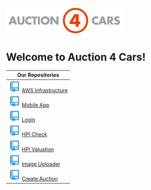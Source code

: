 ![a4c logo](/assets/img/a4clogo.png)

# Welcome to Auction 4 Cars!

| Our Repositories                                                                                                      |
| --------------------------------------------------------------------------------------------------------------------- |
| ![](/assets/img/git-repository-line.svg) [AWS Infrastructure](https://github.com/auction4cars/a4c-aws-infrastructure) |
| ![](/assets/img/git-repository-line.svg) [Mobile App](https://github.com/auction4cars/a4c-mobile)                     |
| ![](/assets/img/git-repository-line.svg) [Login](https://github.com/auction4cars/a4c-lambda-login)                    |
| ![](/assets/img/git-repository-line.svg) [HPI Check](https://github.com/auction4cars/a4c-lambda-hpi-check)            |
| ![](/assets/img/git-repository-line.svg) [HPI Valuation](https://github.com/auction4cars/a4c-lambda-hpi-valuation)    |
| ![](/assets/img/git-repository-line.svg) [Image Uploader](https://github.com/auction4cars/a4c-lambda-image-uploader)  |
| ![](/assets/img/git-repository-line.svg) [Create Auction](https://github.com/auction4cars/a4c-lambda-create-auction)  |
